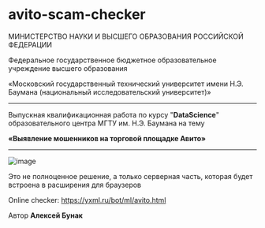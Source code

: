 # avito-scam-checker
МИНИСТЕРСТВО НАУКИ И ВЫСШЕГО ОБРАЗОВАНИЯ РОССИЙСКОЙ ФЕДЕРАЦИИ

Федеральное государственное бюджетное образовательное учреждение высшего образования

«Московский государственный технический университет имени Н.Э. Баумана (национальный исследовательский университет)»

________________________________________________________________________________

Выпускная квалификационная работа по курсу "**DataScience**" образовательного центра МГТУ им. Н.Э. Баумана на тему

**«Выявление мошенников на торговой площадке Авито»**

 ________________________________________________________________________________

![image](https://user-images.githubusercontent.com/2229904/234216164-333dde05-c40d-4f56-ab41-ad2753985342.png)


Это не полноценное решение, а только серверная часть, которая будет встроена в расширения для браузеров

Online checker: https://yxml.ru/bot/ml/avito.html

Автор **Алексей Бунак**
